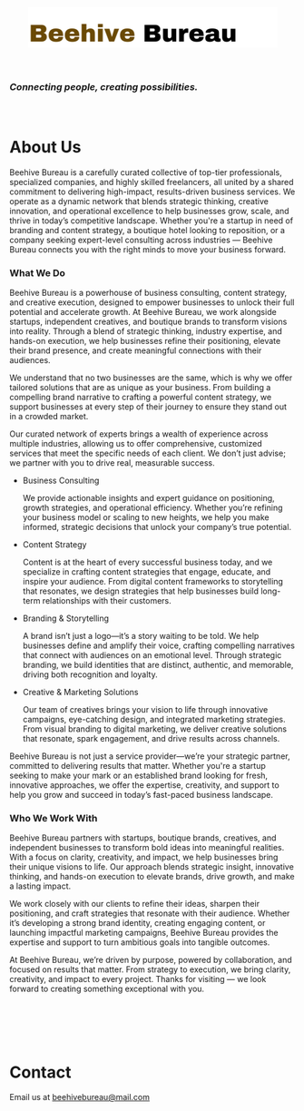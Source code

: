  <header>
    <div class="header-logo-container">
      <img src="BB-Logo-Github.PNG" alt="Beehive Bureau Logo" class="header-logo" />
    </div>
  
  </header>
<h3><em> Connecting people, creating possibilities. </em><h3></h3>
  
<br>
   
  <h1>About Us</h1> 
  <p>Beehive Bureau is a carefully curated collective of top-tier professionals, specialized companies, and highly skilled freelancers, all united by a shared commitment to delivering high-impact, results-driven business services. We operate as a dynamic network that blends strategic thinking, creative innovation, and operational excellence to help businesses grow, scale, and thrive in today’s competitive landscape. Whether you're a startup in need of branding and content strategy, a boutique hotel looking to reposition, or a company seeking expert-level consulting across industries — Beehive Bureau connects you with the right minds to move your business forward.</p>

  

  

  <h3>What We Do</h3>
  <p>Beehive Bureau is a powerhouse of business consulting, content strategy, and creative execution, designed to empower businesses to unlock their full potential and accelerate growth.
At Beehive Bureau, we work alongside startups, independent creatives, and boutique brands to transform visions into reality. Through a blend of strategic thinking, industry expertise, and hands-on execution, we help businesses refine their positioning, elevate their brand presence, and create meaningful connections with their audiences.

We understand that no two businesses are the same, which is why we offer tailored solutions that are as unique as your business. From building a compelling brand narrative to crafting a powerful content strategy, we support businesses at every step of their journey to ensure they stand out in a crowded market.

Our curated network of experts brings a wealth of experience across multiple industries, allowing us to offer comprehensive, customized services that meet the specific needs of each client. We don’t just advise; we partner with you to drive real, measurable success.

<ul> <li>Business Consulting</li>
 <p>We provide actionable insights and expert guidance on positioning, growth strategies, and operational efficiency. Whether you’re refining your business model or scaling to new heights, we help you make informed, strategic decisions that unlock your company’s true potential.</p>

 <li>Content Strategy</li>
 <p>Content is at the heart of every successful business today, and we specialize in crafting content strategies that engage, educate, and inspire your audience. From digital content frameworks to storytelling that resonates, we design strategies that help businesses build long-term relationships with their customers.</p>

<li>Branding & Storytelling</li>
 <p>A brand isn’t just a logo—it’s a story waiting to be told. We help businesses define and amplify their voice, crafting compelling narratives that connect with audiences on an emotional level. Through strategic branding, we build identities that are distinct, authentic, and memorable, driving both recognition and loyalty.</p>

<li>Creative & Marketing Solutions</li>
 <p>Our team of creatives brings your vision to life through innovative campaigns, eye-catching design, and integrated marketing strategies. From visual branding to digital marketing, we deliver creative solutions that resonate, spark engagement, and drive results across channels.</p>
</ul>
Beehive Bureau is not just a service provider—we’re your strategic partner, committed to delivering results that matter. Whether you're a startup seeking to make your mark or an established brand looking for fresh, innovative approaches, we offer the expertise, creativity, and support to help you grow and succeed in today’s fast-paced business landscape.</p>

 
  
  <h3>Who We Work With</h3>
  <p>Beehive Bureau partners with startups, boutique brands, creatives, and independent businesses to transform bold ideas into meaningful realities. With a focus on clarity, creativity, and impact, we help businesses bring their unique visions to life. Our approach blends strategic insight, innovative thinking, and hands-on execution to elevate brands, drive growth, and make a lasting impact.

We work closely with our clients to refine their ideas, sharpen their positioning, and craft strategies that resonate with their audience. Whether it’s developing a strong brand identity, creating engaging content, or launching impactful marketing campaigns, Beehive Bureau provides the expertise and support to turn ambitious goals into tangible outcomes.</p>

  



At Beehive Bureau, we’re driven by purpose, powered by collaboration, and focused on results that matter.
From strategy to execution, we bring clarity, creativity, and impact to every project.
Thanks for visiting — we look forward to creating something exceptional with you.








<br>
<br>
<br>

<br>
<h1>Contact</h1>
  Email us at <a href="mailto:beehivebureau@mail.com">beehivebureau@mail.com</a>
